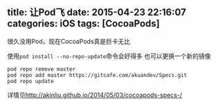 title: 让Pod飞
date: 2015-04-23 22:16:07
categories: iOS
tags: [CocoaPods]
---
很久没用Pod，现在CocoaPods真是巨卡无比
<!--more-->
使用`pod install --no-repo-update`命令会好得多
也可以更换一个新的镜像
```
pod repo remove master
pod repo add master https://gitcafe.com/akuandev/Specs.git
pod repo update
```
详情见<http://akinliu.github.io/2014/05/03/cocoapods-specs-/>